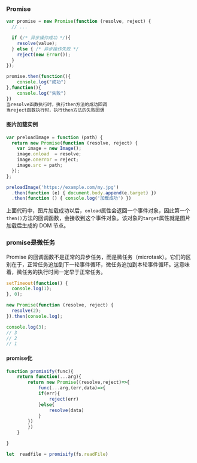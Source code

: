 ### Promise

```javascript
var promise = new Promise(function (resolve, reject) {
  // ...

  if (/* 异步操作成功 */){
    resolve(value);
  } else { /* 异步操作失败 */
    reject(new Error());
  }
});

promise.then(function(){
    console.log("成功")
},function(){
    console.log("失败")
})
当resolve函数执行时，执行then方法的成功回调
当reject函数执行时，执行then方法的失败回调
```



#### 图片加载实例

```javascript
var preloadImage = function (path) {
  return new Promise(function (resolve, reject) {
    var image = new Image();
    image.onload  = resolve;
    image.onerror = reject;
    image.src = path;
  });
};

preloadImage('https://example.com/my.jpg')
  .then(function (e) { document.body.append(e.target) })
  .then(function () { console.log('加载成功') })
```



 上面代码中，图片加载成功以后，`onload`属性会返回一个事件对象，因此第一个`then()`方法的回调函数，会接收到这个事件对象。该对象的`target`属性就是图片加载后生成的 DOM 节点。 



### promise是微任务

 Promise 的回调函数不是正常的异步任务，而是微任务（microtask）。它们的区别在于，正常任务追加到下一轮事件循环，微任务追加到本轮事件循环。这意味着，微任务的执行时间一定早于正常任务。 

```javascript
setTimeout(function() {
  console.log(1);
}, 0);

new Promise(function (resolve, reject) {
  resolve(2);
}).then(console.log);

console.log(3);
// 3
// 2
// 1
```



#### promise化

```javascript
function promisify(func){
	return function(...arg){
		return new Promise((resolve,reject)=>{
            func(...arg,(err,data)=>{
            if(err){
                reject(err)
            }else{
                resolve(data)
            }
        })
        })
    }

}

let  readfile = promisify(fs.readFile)
```

